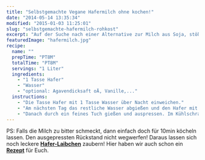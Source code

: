 ```yaml
---
title: "Selbstgemachte Vegane Hafermilch ohne kochen!"
date: "2014-05-14 13:35:34"
modified: "2015-01-03 11:25:01"
slug: "selbstgemachte-hafermilch-rohkost"
excerpt: "Auf der Suche nach einer Alternative zur Milch aus Soja, stößt man neben Mandel- auch auf Hafermilch. Wie Du sie selber in Rohkost-Qualität machen kannst, erfährst Du hier!"
featuredImage: "hafermilch.jpg"
recipe:
  name: ""
  prepTime: "PT8M"
  totalTime: "PT8M"
  servings: "1 Liter"
  ingredients:
    - "1 Tasse Hafer"
    - "Wasser"
    - "optional: Agavendicksaft oÄ, Vanille,..."
  instructions:
    - "Die Tasse Hafer mit 1 Tasse Wasser über Nacht einweichen."
    - "Am nächsten Tag das restliche Wasser abgießen und den Hafer mit 4 Tassen Wasser im Blender für 3-5min fein mixen."
    - "Danach durch ein feines Tuch gießen und auspressen. Im Kühlschrank aufbewahren."
---
```


PS: Falls die Milch zu bitter schmeckt, dann einfach doch für 10min köcheln lassen. Den ausgepressten Rückstand nicht wegwerfen! Daraus lassen sich noch leckere [**Hafer-Laibchen**](https://www.veganblatt.com/hafer-soja-laibchen) zaubern! Hier haben wir auch schon ein [**Rezept**](https://www.veganblatt.com/hafer-soja-laibchen) für Euch.